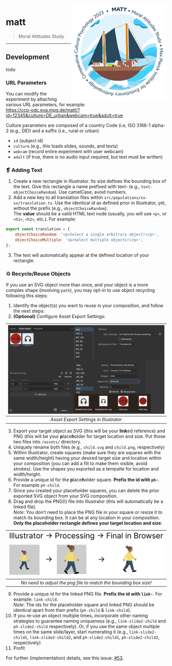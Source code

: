 <img align="right" width="300" src="src/assets/matt-logo.svg">

# matt

> Moral Attitudes Study

---

## Development

todo

### URL Parameters

You can modify the experiment by attaching various URL parameters, for example:  
https://ccp-odc.eva.mpg.de/matt/?id=12345&culture=DE_urban&webcam=true&adult=true

Culture parameters are composed of a country Code (i.e, ISO 3166-1 alpha-2 (e.g., DE)) and a suffix (i.e., rural or urban)

- `id` (subject id)
- `culture` (e.g., this loads slides, sounds, and texts)
- `webcam` (record entire experiment with user webcam)
- `adult` (if true, there is no audio input required, but text must be written)

### ❡ Adding Text

1. Create a new rectangle in Illustrator. Its size defines the bounding box of the text. Give this rectangle a name prefixed with text- (e.g., `text-objectChoiceRandom`). Use camelCase, avoid numbers.
2. Add a new key to all translation files within `src/populations/xx-xx/translation.ts`. Use the identical id as defined prior in Illustrator, yet, without the prefix (e.g., `objectChoiceRandom`).  
   The **value** should be a valid HTML text node (usually, you will use `<p>`, or `<h1>`, `<h2>`, etc.). For example:

```javascript
export const translation = {
	objectChoiceRandom: '<p>Select a single arbitrary object!</p>',
	objectChoiceMultiple: '<p>Select multiple objects!</p>',
};
```

3. The text will automatically appear at the defined location of your rectangle.

### ♲ Recycle/Reuse Objects

If you use an SVG object more than once, and your object is a more complex shape (involving `path`), you may opt-in to use object recycling following this steps:

1. Identify the object(s) you want to reuse in your composition, and follow the next steps:
2. **(Optional)** Configure Asset Export Settings:

|  ![](docs/asset-export-settings.png)   |
| :------------------------------------: |
| _Asset Export Settings in Illustrator_ |

3. Export your target object as SVG (this will be your **link**ed reference) and PNG (this will be your **p**lace**h**older for target location and size. Put those two files into `/assets/` directory.
4. Uniquely rename both files (e.g., `child.svg` and `child.png`, respectively)
5. Within Illustrator, create squares (make sure they are squares with the same width/height) having your desired target size and location within your composition (you can add a fill to make them visible, avoid strokes). Use the shapes you exported as a tempalte for location and width/height.
6. Provide a unique id for the **p**lace**h**older square. **Prefix the id with `ph-`**. For example `ph-child`.
7. Since you created your placeholder squares, you can delete the prior exported SVG object from your SVG composition.
8. Drag and drop the PNG(!) file into Illustrator (this will automatically be a linked file).  
   _Note_: You don’t need to place the PNG file in your square or resize it to match its bounding box. It can be at any location in your composition. **Only the placeholder rectangle defines your target location and size**:

|     ![](docs/reuse-objects-placeholder-processing-steps.png)     |
| :--------------------------------------------------------------: |
| _No need to adjust the png file to match the bounding box size!_ |

9. Provide a unique id for the linked PNG file. **Prefix the id with `link-`**. For example: `link-child`.  
   _Note_: The ids for the placeholder square and linked PNG should be identical apart from their prefix (`ph-child` & `link-child`).
10. If you re-use an object multiple times, incorporate other naming strategies to guarantee naming uniqueness (e.g., `link-slide2-child` and `ph-slide2-child` respectively). Or, if you use the same object multiple times on the same slide/layer, start numerating it (e.g., `link-slide2-child1`, `link-slide2-child2`, and `ph-slide2-child1`, `ph-slide2-child2`, respectively)
11. Profit

For further (implementation) details, see this issue: [#53](https://github.com/ccp-eva/matt/issues/53).
